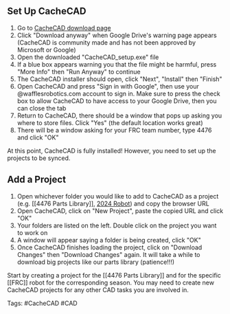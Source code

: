 ## Set Up CacheCAD
1. Go to [CacheCAD download page](https://drive.google.com/uc?id=1LqyR0u5NaoLW7MkFVd5pq4ezwmPu9884&export=download)
2. Click "Download anyway" when Google Drive's warning page appears (CacheCAD is community made and has not been approved by Microsoft or Google)
3. Open the downloaded "CacheCAD_setup.exe" file
4. If a blue box appears warning you that the file might be harmful, press "More Info" then "Run Anyway" to continue
5. The CacheCAD installer should open, click "Next", "Install" then "Finish"
6. Open CacheCAD and press "Sign in with Google", then use your @wafflesrobotics.com account to sign in. Make sure to press the check box to allow CacheCAD to have access to your Google Drive, then you can close the tab
7. Return to CacheCAD, there should be a window that pops up asking you where to store files. Click "Yes" (the default location works great)
8. There will be a window asking for your FRC team number, type 4476 and click "OK"

At this point, CacheCAD is fully installed! However, you need to set up the projects to be synced.

## Add a Project
1. Open whichever folder you would like to add to CacheCAD as a project (e.g. [[4476 Parts Library]], [2024 Robot](**https://drive.google.com/drive/u/0/folders/1Oa50fDq4VJdghUqWi0FEKeiQ9d7zKCKs**)) and copy the browser URL
2. Open CacheCAD, click on "New Project", paste the copied URL and click "OK"
3. Your folders are listed on the left. Double click on the project you want to work on
4. A window will appear saying a folder is being created, click "OK"
5. Once CacheCAD finishes loading the project, click on "Download Changes" then "Download Changes" again. It will take a while to download big projects like our parts library (patience!!!)

Start by creating a project for the [[4476 Parts Library]] and for the specific [[FRC]] robot for the corresponding season. You may need to create new CacheCAD projects for any other CAD tasks you are involved in.

Tags: #CacheCAD #CAD 